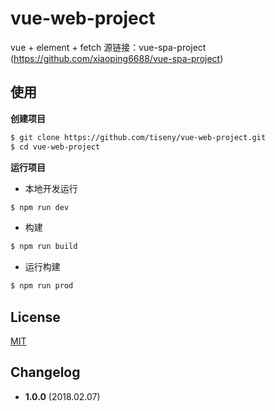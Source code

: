# vue-web-project
vue + element + fetch 
源链接：vue-spa-project (https://github.com/xiaoping6688/vue-spa-project)

## 使用

**创建项目**

```bash
$ git clone https://github.com/tiseny/vue-web-project.git
$ cd vue-web-project
```

**运行项目**

* 本地开发运行

```bash
$ npm run dev
```

* 构建

```bash
$ npm run build
```

* 运行构建

```bash
$ npm run prod
```

## License

[MIT](https://opensource.org/licenses/MIT)

## Changelog

- **1.0.0** (2018.02.07)

